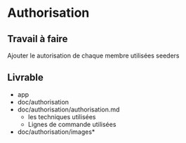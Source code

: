 # Authorisation

## Travail à faire
  
Ajouter le autorisation de chaque membre utilisées seeders

## Livrable

- app
- doc/authorisation
- doc/authorisation/authorisation.md
  - les techniques utilisées
  - Lignes de commande utilisées
- doc/authorisation/images*